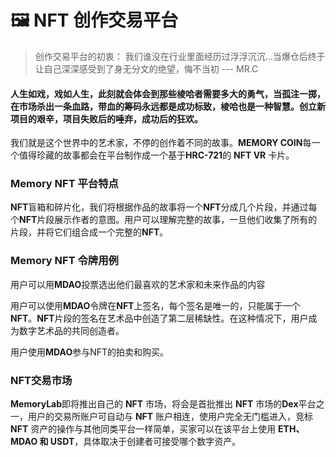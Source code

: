 # 🖼 NFT 创作交易平台

> 创作交易平台的初衷： 我们谁没在行业里面经历过浮浮沉沉…当爆仓后终于让自己深深感受到了身无分文的绝望，悔不当初 --- MR.C

#### 人生如戏，戏如人生，此刻就会体会到那些棱哈者需要多大的勇气，当孤注一掷，在市场杀出一条血路，带血的筹码永远都是成功标致，棱哈也是一种智慧。创立新项目的艰辛，项目失败后的唾弃，成功后的狂欢。

我们就是这个世界中的艺术家，不停的创作着不同的故事。**MEMORY COIN**每一个值得珍藏的故事都会在平台制作成一个基于**HRC-721**的 **NFT VR** 卡片。

### Memory NFT 平台特点

**NFT**盲箱和碎片化，我们将根据作品的故事将一个**NFT**分成几个片段，并通过每个**NFT**片段展示作者的意图。用户可以理解完整的故事，一旦他们收集了所有的片段，并将它们组合成一个完整的**NFT**。



### Memory NFT 令牌用例

用户可以用**MDAO**投票选出他们最喜欢的艺术家和未来作品的内容

用户可以使用**MDAO**令牌在**NFT**上签名，每个签名是唯一的，只能属于一个**NFT**。**NFT**片段的签名在艺术品中创造了第二层稀缺性。在这种情况下，用户成为数字艺术品的共同创造者。

用户使用**MDAO**参与NFT的拍卖和购买。



### NFT交易市场

**MemoryLab**即将推出自己的 **NFT** 市场，将会是首批推出 **NFT** 市场的**Dex**平台之一，用户的交易所账户可自动与 **NFT** 账户相连，使用户完全无门槛进入，竞标 **NFT** 资产的操作与其他同类平台一样简单，买家可以在该平台上使用 **ETH、MDAO 和 USDT**，具体取决于创建者可接受哪个数字资产。



